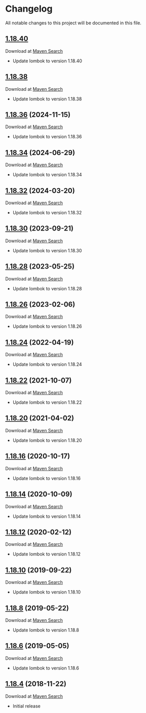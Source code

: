 # Changelog
All notable changes to this project will be documented in this file.

<a name="1.18.40"></a>

## [1.18.40](https://github.com/lars-sh/lombok-annotations/compare/a77ddb31a9071f2ed6a6768ebf5b2c9d4f2a8b29...886d620ccc92a6afd4534a9ddabc8942ebe4d39d)

Download at [Maven Search](https://search.maven.org/artifact/de.lars-sh/lombok-annotations/1.18.40/jar)

* Update lombok to version 1.18.40

<a name="1.18.38"></a>

## [1.18.38](https://github.com/lars-sh/lombok-annotations/compare/7cb53b11d03c46d26b7a756cc7db8d16e64b79bf...a77ddb31a9071f2ed6a6768ebf5b2c9d4f2a8b29)

Download at [Maven Search](https://search.maven.org/artifact/de.lars-sh/lombok-annotations/1.18.38/jar)

* Update lombok to version 1.18.38

<a name="1.18.36"></a>

## [1.18.36](https://github.com/lars-sh/lombok-annotations/compare/546e378b8402882844dedd2f82dddcc143551a0d...7cb53b11d03c46d26b7a756cc7db8d16e64b79bf) (2024-11-15)

Download at [Maven Search](https://search.maven.org/artifact/de.lars-sh/lombok-annotations/1.18.36/jar)

* Update lombok to version 1.18.36

<a name="1.18.34"></a>

## [1.18.34](https://github.com/lars-sh/lombok-annotations/compare/61de5d2332b65918ca4516e32e64bcf1e4dba5d9...546e378b8402882844dedd2f82dddcc143551a0d) (2024-06-29)

Download at [Maven Search](https://search.maven.org/artifact/de.lars-sh/lombok-annotations/1.18.34/jar)

* Update lombok to version 1.18.34

<a name="1.18.32"></a>

## [1.18.32](https://github.com/lars-sh/lombok-annotations/compare/1cf0af584039dd73c4630769df63201a4da0de05...61de5d2332b65918ca4516e32e64bcf1e4dba5d9) (2024-03-20)

Download at [Maven Search](https://search.maven.org/artifact/de.lars-sh/lombok-annotations/1.18.32/jar)

* Update lombok to version 1.18.32

<a name="1.18.30"></a>

## [1.18.30](https://github.com/lars-sh/lombok-annotations/compare/2e98204d72cbf3b218b08f2545a7488f500c41ee...1cf0af584039dd73c4630769df63201a4da0de05) (2023-09-21)

Download at [Maven Search](https://search.maven.org/artifact/de.lars-sh/lombok-annotations/1.18.30/jar)

* Update lombok to version 1.18.30

<a name="1.18.28"></a>

## [1.18.28](https://github.com/lars-sh/lombok-annotations/compare/2d18035b13d6b08d9c01a3e5910a394f1f115c91...2e98204d72cbf3b218b08f2545a7488f500c41ee) (2023-05-25)

Download at [Maven Search](https://search.maven.org/artifact/de.lars-sh/lombok-annotations/1.18.28/jar)

* Update lombok to version 1.18.28

<a name="1.18.26"></a>

## [1.18.26](https://github.com/lars-sh/lombok-annotations/compare/85057bb294499d522a864e9db617fdd043f8a0f2...2d18035b13d6b08d9c01a3e5910a394f1f115c91) (2023-02-06)

Download at [Maven Search](https://search.maven.org/artifact/de.lars-sh/lombok-annotations/1.18.26/jar)

* Update lombok to version 1.18.26

<a name="1.18.24"></a>

## [1.18.24](https://github.com/lars-sh/lombok-annotations/compare/06b04b2a5067324d6d13b52dc1ab320fa3eb3947...85057bb294499d522a864e9db617fdd043f8a0f2) (2022-04-19)

Download at [Maven Search](https://search.maven.org/artifact/de.lars-sh/lombok-annotations/1.18.24/jar)

* Update lombok to version 1.18.24

<a name="1.18.22"></a>

## [1.18.22](https://github.com/lars-sh/lombok-annotations/compare/0e816fe678b96a0ad4339a340c74891327c9c358...06b04b2a5067324d6d13b52dc1ab320fa3eb3947) (2021-10-07)

Download at [Maven Search](https://search.maven.org/artifact/de.lars-sh/lombok-annotations/1.18.22/jar)

* Update lombok to version 1.18.22

<a name="1.18.20"></a>

## [1.18.20](https://github.com/lars-sh/lombok-annotations/compare/f0daa4d270e9d1cfd7fe110c9ec854e71c0be1a0...0e816fe678b96a0ad4339a340c74891327c9c358) (2021-04-02)

Download at [Maven Search](https://search.maven.org/artifact/de.lars-sh/lombok-annotations/1.18.20/jar)

* Update lombok to version 1.18.20

<a name="1.18.16"></a>

## [1.18.16](https://github.com/lars-sh/lombok-annotations/compare/6f353640b02e9481c38be1c36a2c94009f230ab5...f0daa4d270e9d1cfd7fe110c9ec854e71c0be1a0) (2020-10-17)

Download at [Maven Search](https://search.maven.org/artifact/de.lars-sh/lombok-annotations/1.18.16/jar)

* Update lombok to version 1.18.16

<a name="1.18.14"></a>

## [1.18.14](https://github.com/lars-sh/lombok-annotations/compare/7c5d1114d3d4a25e1c704cf67e4ba3285926ebb4...6f353640b02e9481c38be1c36a2c94009f230ab5) (2020-10-09)

Download at [Maven Search](https://search.maven.org/artifact/de.lars-sh/lombok-annotations/1.18.14/jar)

* Update lombok to version 1.18.14

<a name="1.18.12"></a>

## [1.18.12](https://github.com/lars-sh/lombok-annotations/compare/470ef0cb483fe7f216c12d391b7c9cc4af363717...7c5d1114d3d4a25e1c704cf67e4ba3285926ebb4) (2020-02-12)

Download at [Maven Search](https://search.maven.org/artifact/de.lars-sh/lombok-annotations/1.18.12/jar)

* Update lombok to version 1.18.12

<a name="1.18.10"></a>

## [1.18.10](https://github.com/lars-sh/lombok-annotations/compare/86fb835baaed0f81c0fb96506144bf9456c4d96b...470ef0cb483fe7f216c12d391b7c9cc4af363717) (2019-09-22)

Download at [Maven Search](https://search.maven.org/artifact/de.lars-sh/lombok-annotations/1.18.10/jar)

* Update lombok to version 1.18.10

<a name="1.18.8"></a>

## [1.18.8](https://github.com/lars-sh/lombok-annotations/compare/646ab1c032f957dd9cd3403a3555ad2de1cda124...86fb835baaed0f81c0fb96506144bf9456c4d96b) (2019-05-22)

Download at [Maven Search](https://search.maven.org/artifact/de.lars-sh/lombok-annotations/1.18.8/jar)

* Update lombok to version 1.18.8

<a name="1.18.6"></a>

## [1.18.6](https://github.com/lars-sh/lombok-annotations/compare/8f7f0f67c7c9780858d9308c259aa4489dfc71af...646ab1c032f957dd9cd3403a3555ad2de1cda124) (2019-05-05)

Download at [Maven Search](https://search.maven.org/artifact/de.lars-sh/lombok-annotations/1.18.6/jar)

* Update lombok to version 1.18.6

<a name="1.18.4"></a>

## [1.18.4](https://github.com/lars-sh/lombok-annotations/commit/8f7f0f67c7c9780858d9308c259aa4489dfc71af) (2018-11-22)

Download at [Maven Search](https://search.maven.org/artifact/de.lars-sh/lombok-annotations/1.18.4/jar)

* Initial release
